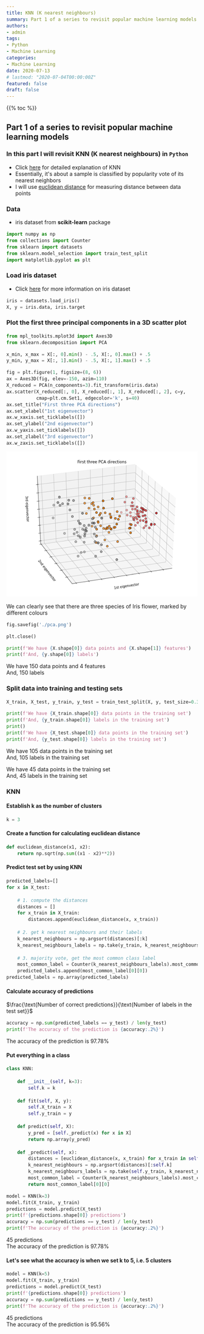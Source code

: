 ```yaml
---
title: KNN (K nearest neighbours)
summary: Part 1 of a series to revisit popular machine learning models
authors:
- admin
tags:
- Python
- Machine Learning
categories:
- Machine Learning
date: 2020-07-13
# lastmod: "2020-07-04T00:00:00Z"
featured: false
draft: false
---
```


{{% toc %}}

## Part 1 of a series to revisit popular machine learning models

### In this part I will revisit **KNN (K nearest neighbours)** in ```Python```

- Click [here](https://en.wikipedia.org/wiki/K-nearest_neighbors_algorithm) for detailed explanation of KNN
- Essentially, it's about a sample is classified by popularity vote of its nearest neighbors
- I will use [euclidean distance](https://en.wikipedia.org/wiki/Euclidean_distance) for measuring distance between data points

### Data
- iris dataset from **scikit-learn** package


```python
import numpy as np
from collections import Counter
from sklearn import datasets
from sklearn.model_selection import train_test_split
import matplotlib.pyplot as plt
```

### Load iris dataset
- Click [here](https://en.wikipedia.org/wiki/Iris_flower_data_set) for more information on iris dataset


```python
iris = datasets.load_iris()
X, y = iris.data, iris.target
```

### Plot the first three principal components in a 3D scatter plot


```python
from mpl_toolkits.mplot3d import Axes3D
from sklearn.decomposition import PCA
```


```python
x_min, x_max = X[:, 0].min() - .5, X[:, 0].max() + .5
y_min, y_max = X[:, 1].min() - .5, X[:, 1].max() + .5
```


```python
fig = plt.figure(1, figsize=(8, 6))
ax = Axes3D(fig, elev=-150, azim=110)
X_reduced = PCA(n_components=3).fit_transform(iris.data)
ax.scatter(X_reduced[:, 0], X_reduced[:, 1], X_reduced[:, 2], c=y,
           cmap=plt.cm.Set1, edgecolor='k', s=40)
ax.set_title("First three PCA directions")
ax.set_xlabel("1st eigenvector")
ax.w_xaxis.set_ticklabels([])
ax.set_ylabel("2nd eigenvector")
ax.w_yaxis.set_ticklabels([])
ax.set_zlabel("3rd eigenvector")
ax.w_zaxis.set_ticklabels([])
```


![PCA](img/01_KNN_10_1.png)


We can clearly see that there are three species of Iris flower, marked by different colours


```python
fig.savefig('./pca.png')
```


```python
plt.close()
```


```python
print(f'We have {X.shape[0]} data points and {X.shape[1]} features')
print(f'And, {y.shape[0]} labels')
```

We have 150 data points and 4 features  
And, 150 labels


### Split data into training and testing sets


```python
X_train, X_test, y_train, y_test = train_test_split(X, y, test_size=0.3, random_state=8888)
```


```python
print(f'We have {X_train.shape[0]} data points in the training set')
print(f'And, {y_train.shape[0]} labels in the training set')
print()
print(f'We have {X_test.shape[0]} data points in the training set')
print(f'And, {y_test.shape[0]} labels in the training set')
```

We have 105 data points in the training set  
And, 105 labels in the training set

We have 45 data points in the training set  
And, 45 labels in the training set


### KNN

#### Establish k as the number of clusters


```python
k = 3
```

#### Create a function for calculating euclidean distance


```python
def euclidean_distance(x1, x2):
    return np.sqrt(np.sum((x1 - x2)**2))
```

#### Predict test set by using KNN


```python
predicted_labels=[]
for x in X_test:
    
    # 1. compute the distances
    distances = []
    for x_train in X_train:
        distances.append(euclidean_distance(x, x_train))
    
    # 2. get k nearest neighbours and their labels
    k_nearest_neighbours = np.argsort(distances)[:k]
    k_nearest_neighbours_labels = np.take(y_train, k_nearest_neighbours)
    
    # 3. majority vote, get the most common class label
    most_common_label = Counter(k_nearest_neighbours_labels).most_common(1)
    predicted_labels.append(most_common_label[0][0])
predicted_labels = np.array(predicted_labels)
```

#### Calculate accuracy of predictions
$\frac{\text{Number of correct predictions}}{\text{Number of labels in the test set}}$


```python
accuracy = np.sum(predicted_labels == y_test) / len(y_test)
print(f'The accuracy of the prediction is {accuracy:.2%}')
```

The accuracy of the prediction is 97.78%


#### Put everything in a class


```python
class KNN:

    def __init__(self, k=3):
        self.k = k

    def fit(self, X, y):
        self.X_train = X
        self.y_train = y

    def predict(self, X):
        y_pred = [self._predict(x) for x in X]
        return np.array(y_pred)

    def _predict(self, x):
        distances = [euclidean_distance(x, x_train) for x_train in self.X_train]
        k_nearest_neighbours = np.argsort(distances)[:self.k]
        k_nearest_neighbours_labels = np.take(self.y_train, k_nearest_neighbours)
        most_common_label = Counter(k_nearest_neighbours_labels).most_common(1)
        return most_common_label[0][0]
```


```python
model = KNN(k=3)
model.fit(X_train, y_train)
predictions = model.predict(X_test)
print(f'{predictions.shape[0]} predictions')
accuracy = np.sum(predictions == y_test) / len(y_test)
print(f'The accuracy of the prediction is {accuracy:.2%}')
```

45 predictions  
The accuracy of the prediction is 97.78%


#### Let's see what the accuracy is when we set k to 5, i.e. 5 clusters


```python
model = KNN(k=5)
model.fit(X_train, y_train)
predictions = model.predict(X_test)
print(f'{predictions.shape[0]} predictions')
accuracy = np.sum(predictions == y_test) / len(y_test)
print(f'The accuracy of the prediction is {accuracy:.2%}')
```

45 predictions  
The accuracy of the prediction is 95.56%

